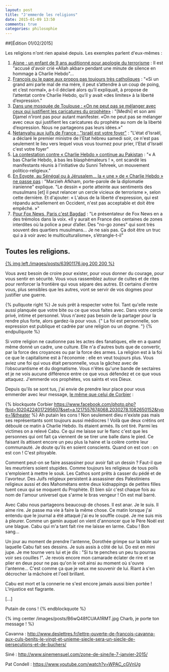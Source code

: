 ```yaml
---
layout: post
title: "J'emmerde les religions"
date: 2015-01-09 13:50
comments: true
categories: philosophie
---
```


##[Édition 01/02/2015]

Les religions n'ont rien apaisé depuis. Les exemples parlent d'eux-mêmes :

1. [Aisne : un enfant de 9 ans auditionné pour apologie du terrorisme](http://www.liberation.fr/societe/2015/01/30/aisne-il-porte-plainte-apres-l-audition-de-son-fils-de-9-ans-pour-apologie-du-terrorisme_1192527) : Il est "accusé d'avoir crié «Allah akbar» pendant une minute de silence en hommage à Charlie Hebdo"…
2. [François ou le pape aux propos pas toujours très catholiques](http://www.liberation.fr/monde/2015/01/20/francois-ou-le-pape-aux-propos-pas-toujours-tres-catholiques_1184911) : "«Si un grand ami parle mal de ma mère, il peut s’attendre à un coup de poing, et c’est normal», a-t-il déclaré alors qu’il expliquait, à propose de l’attentat contre Charlie Hebdo, qu’il y avait «des limites» à la liberté d’expression."
3. [Dans une mosquée de Toulouse : «On ne peut pas se mélanger avec ceux qui justifient les caricatures du prophète»](http://www.liberation.fr/societe/2015/01/09/dans-une-mosquee-de-toulouse-on-ne-peut-pas-se-melanger-avec-ceux-qui-justifient-les-caricatures-du-_1177254) : "[Medhi] et son ami Djamel n’iront pas pour autant manifester. «On ne peut pas se mélanger avec ceux qui justifient les caricatures du prophète au nom de la liberté d’expression. Nous ne partageons pas leurs idées.»"
4. [Netanyahu aux juifs de France : "Israël est votre foyer"](http://www.franceinfo.fr/actu/monde/article/netanyahu-aux-juifs-de-france-israel-est-votre-foyer-629417) : "L'état d'Israël, a déclaré le premier ministre de l'Etat hébreu samedi soir, ce n'est pas seulement le lieu vers lequel vous vous tournez pour prier, l'Etat d'Israël c'est votre foyer"
5. [La contestation contre « Charlie Hebdo » continue au Pakistan](http://www.lemonde.fr/asie-pacifique/article/2015/01/22/la-contestation-contre-charlie-hebdo-continue-au-pakistan_4561075_3216.html) : "« A bas Charlie Hebdo, à bas les blasphémateurs ! », ont scandé les manifestants réunis à l'initiative du Sunni Tehreek, un mouvement politico-religieux."
6. [En Egypte, au Sénégal ou à Jérusalem… la « une » de « Charlie Hebdo » ne passe pas](http://www.lemonde.fr/proche-orient/article/2015/01/14/charlie-hebdo-provoque-de-vives-reactions-de-plusieurs-organismes-musulmans-et-en-iran_4555937_3218.html) : "Marzieh Afkham, porte-parole de la diplomatie iranienne" explique. "Le dessin « porte atteinte aux sentiments des musulmans [et] il peut relancer un cercle vicieux de terrorisme », selon cette dernière. Et d'ajouter: « L'abus de la liberté d'expression, qui est répandu actuellement en Occident, n'est pas acceptable et doit être empêché. »"
7. [Pour Fox News, Paris c'est Bagdad](http://www.liberation.fr/monde/2015/01/14/pour-fox-news-paris-c-est-bagdad_1180455) : "Le présentateur de Fox News en a des trémolos dans la voix. «Il y aurait en France des centaines de zones interdites où la police a peur d’aller. Des "no-go zones" qui sont très souvent des quartiers musulmans… Je ne sais pas. Ça doit être un truc qui a à voir avec le multiculturalisme», s’étrangle-t-il"

## Toutes les religions.

[{% img left /images/posts/63901176.jpg 200 200 %}](/images/posts/63901176.jpg)

Vous avez besoin de croire pour exister, pour vous donner du courage, pour vous sentir en sécurité. Vous vous rassemblez autour de cultes et de rites pour renforcer la frontière qui vous sépare des autres. Et certains d'entre vous, plus sensibles que les autres, vont se servir de vos dogmes pour justifier une guerre.

{% pullquote right %}
Je suis prêt à respecter votre foi. Tant qu'elle reste aussi planquée que votre bite ou ce que vous faites avec. Dans votre cercle privé, intime et personnel. Vous n'avez pas besoin de la partager pour la rendre plus forte, alors gardez-la pour vous. {" La foi est personnelle, son expression est publique et cadrée par une religion ou un dogme. "}
{% endpullquote %}

Si votre religion ne cautionne pas les actes des fanatiques, elle en a quand même donné un cadre, une culture. Elle n'a d'autres buts que de convertir, par la force des croyances ou par la force des armes. La religion est à la foi ce que le capitalisme est à l'économie : elle en veut toujours plus. Vous aviez une foi qui vous était personnelle, vous la gâchez avec de l’obscurantisme et du dogmatisme. Vous n'êtes qu'une bande de sectaires et je ne vois aucune différence entre ce que vous défendez et ce que vous attaquez. J'emmerde vos prophètes, vos saints et vos Dieux.

Depuis qu'ils se sont tus, j'ai envie de prendre leur place pour vous emmerder avec leur message, [le même que celui de Corbier](https://www.facebook.com/photo.php?fbid=10204224017295607&set=a.1217557674068.2030278.1082650152&type=1&theater) :

{% blockquote Corbier https://www.facebook.com/photo.php?fbid=10204224017295607&set=a.1217557674068.2030278.1082650152&type=1&theater %}
Ah putain les cons ! Non seulement dieu n'existe pas mais ses représentants sont toujours aussi médiocres !
Voilà que deux crétins ont déboulé ce matin à Charlie Hebdo. Ils étaient armés. Ils ont tiré. Parmi les victimes on a relevé Cabu. Ce qui me laisse sur le flanc c'est que les personnes qui ont fait ça viennent de se tirer une balle dans le pied. Ce faisant ils attisent encore un peu plus la haine et la colère contre leur communauté. Je doute qu'ils en soient conscients.
Quand on est con : on est con !
C'est pitoyable.

Comment peut-on se faire assassiner pour avoir fait un dessin ? Faut-il que les meurtriers soient stupides. Comme toujours les religieux de tous poils s'emploient à mettre le souk. Les Cathos sont prêts à casser du pédé et de l'avorteur. Des Juifs religieux persistent à assassiner des Palestiniens religieux aussi et des Mahométans entre deux kidnappings de petites filles tuent ceux qui se moquent du Prophète. Et bien sûr c'est chaque fois au nom de l'amour universel que s'arme le bras vengeur !
On est mal barré.

Avec Cabu nous partageons beaucoup de choses. Il est anar. Je le suis. Il aime rire. Je passe ma vie à faire la même chose. Ce matin lorsque j'ai entendu que le journal a été attaqué j'ai eu le souffle coupé. Je me suis mis à pleurer. Comme un gamin auquel on vient d'annoncer que le Père Noël est une blague.
Cabu qui m'a tant fait rire me laisse en larme.
Cabu ! Bon sang...

Un jour au moment de prendre l'antenne, Dorothée grimpe sur la table sur laquelle Cabu fait ses dessins. Je suis assis à côté de lui. Do est en mini jupe. Je me tourne vers lui et je dis : "Si tu te penches un peu tu pourras voir ses couilles !". Je revois encore mon camarade éclater de rire et se plier en deux pour ne pas qu'on le voit ainsi au moment où s'ouvre l'antenne...
C'est comme ça que je veux me souvenir de lui. Riant à s'en décrocher la mâchoire et l'oeil brillant.

Cabu est mort et la connerie ne s'est encore jamais aussi bien portée !
L'injustice est flagrante.

[...]

Putain de cons !
{% endblockquote %}

{% img center /images/posts/B6wQ48fCUAA1RMT.jpg Charb, je porte ton message ! %}

Cavanna : http://www.deslettres.fr/lettre-ouverte-de-francois-cavanna-aux-culs-benits-le-vingt-et-unieme-siecle-sera-un-siecle-de-persecutions-et-de-buchers/

Siné : http://www.sinemensuel.com/zone-de-sine/le-7-janvier-2015/

Pat Condell : https://www.youtube.com/watch?v=WPAC_cGVnUg
